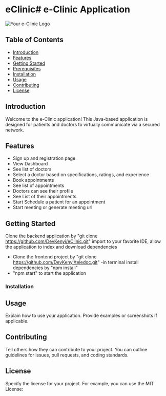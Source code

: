 # eClinic# e-Clinic Application

![Your e-Clinic Logo](url_to_your_logo.png)

## Table of Contents

- [Introduction](#introduction)
- [Features](#features)
- [Getting Started](#getting-started)
- [Prerequisites](#prerequisites)
- [Installation](#installation)
- [Usage](#usage)
- [Contributing](#contributing)
- [License](#license)

## Introduction

Welcome to the e-Clinic application! This Java-based application is designed for patients and doctors to virtually communicate via a secured network.

## Features

- Sign up and registration page
- View Dashboard
- See list of doctors
- Select a doctor based on specifications, ratings, and experience
- Book appointments
- See list of appointments
- Doctors can see their profile
- See List of their appointments
- Start Schedule a patient for an appointment
- Start meeting or generate meeting url 
  

## Getting Started

Clone the backend application by "git clone https://github.com/DevKenyi/eClinic.git"
import to your favorite IDE, allow the application to index and download dependencies

- Clone the frontend project by "git clone https://github.com/DevKenyi/teledoc.git"
-in terminal install dependencies by "npm install"
- "npm start" to start the application




### Installation



## Usage

Explain how to use your application. Provide examples or screenshots if applicable. 

## Contributing

Tell others how they can contribute to your project. You can outline guidelines for issues, pull requests, and coding standards.

## License

Specify the license for your project. For example, you can use the MIT License:

